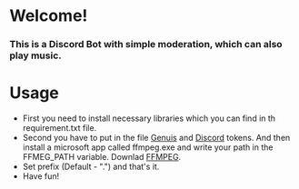 # Welcome!

### This is a Discord Bot with simple moderation, which can also play music.

# Usage

 - First you need to install necessary libraries which you can find in th requirement.txt file.
 - Second you have to put in the file [Genuis](https://docs.genius.com) and [Discord](https://discord.com/developers/applications/) tokens. And then install a microsoft app called ffmpeg.exe and  write your path in the FFMEG_PATH variable. Downlad [FFMPEG](https://ffmpeg.org/download.html).
 - Set prefix (Default - ".") and that's it.
 - Have fun!
